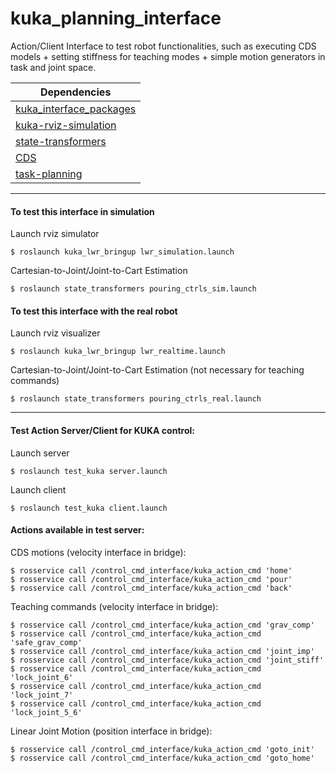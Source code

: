 # kuka_planning_interface
Action/Client Interface to test robot functionalities, such as executing CDS models + setting stiffness for teaching modes + simple motion generators in task and joint space.

| Dependencies  |
| ------------- |
| [kuka_interface_packages](https://github.com/nbfigueroa/kuka_interface_packages)    |
| [kuka-rviz-simulation](https://github.com/epfl-lasa/kuka-rviz-simulation)           |
| [state-transformers](https://github.com/epfl-lasa/state-transformers) |
| [CDS](https://github.com/epfl-lasa/coupled-dynamical-systems) |
| [task-planning](https://github.com/epfl-lasa/task-motion-planning-cds.git) |

---
#### To test this interface in simulation
Launch rviz simulator 
```
$ roslaunch kuka_lwr_bringup lwr_simulation.launch
```
Cartesian-to-Joint/Joint-to-Cart Estimation
```
$ roslaunch state_transformers pouring_ctrls_sim.launch
```

#### To test this interface with the real robot
Launch rviz visualizer 
```
$ roslaunch kuka_lwr_bringup lwr_realtime.launch
```
Cartesian-to-Joint/Joint-to-Cart Estimation (not necessary for teaching commands)
```
$ roslaunch state_transformers pouring_ctrls_real.launch
```

---
#### Test Action Server/Client for KUKA control:

Launch server
```
$ roslaunch test_kuka server.launch
```

Launch client
```
$ roslaunch test_kuka client.launch
```

#### Actions available in test server:

CDS motions (velocity interface in bridge):
```
$ rosservice call /control_cmd_interface/kuka_action_cmd 'home'
$ rosservice call /control_cmd_interface/kuka_action_cmd 'pour'
$ rosservice call /control_cmd_interface/kuka_action_cmd 'back'
```

Teaching commands (velocity interface in bridge):
```
$ rosservice call /control_cmd_interface/kuka_action_cmd 'grav_comp'
$ rosservice call /control_cmd_interface/kuka_action_cmd 'safe_grav_comp'
$ rosservice call /control_cmd_interface/kuka_action_cmd 'joint_imp'
$ rosservice call /control_cmd_interface/kuka_action_cmd 'joint_stiff'
$ rosservice call /control_cmd_interface/kuka_action_cmd 'lock_joint_6'
$ rosservice call /control_cmd_interface/kuka_action_cmd 'lock_joint_7'
$ rosservice call /control_cmd_interface/kuka_action_cmd 'lock_joint_5_6'

```

Linear Joint Motion (position interface in bridge):
```
$ rosservice call /control_cmd_interface/kuka_action_cmd 'goto_init'
$ rosservice call /control_cmd_interface/kuka_action_cmd 'goto_home'
```
